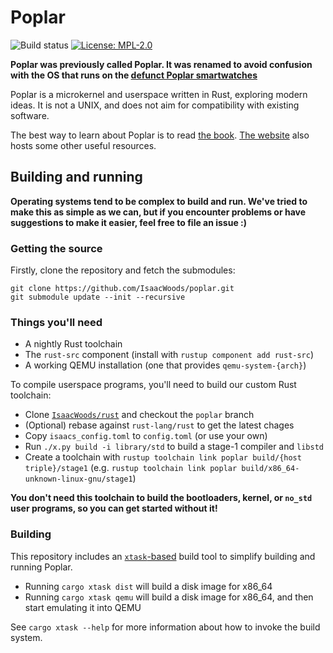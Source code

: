 # Poplar
![Build status](https://github.com/IsaacWoods/poplar/actions/workflows/build/badge.svg)
[![License: MPL-2.0](https://img.shields.io/badge/license-MPL--2.0-blue.svg)](https://opensource.org/licenses/MPL-2.0)

**Poplar was previously called Poplar. It was renamed to avoid confusion with the OS that runs on the [defunct
Poplar smartwatches](https://en.wikipedia.org/wiki/Poplar_(watch))**

Poplar is a microkernel and userspace written in Rust, exploring modern ideas. It is not a UNIX, and does not aim
for compatibility with existing software.

The best way to learn about Poplar is to read [the book](https://isaacwoods.github.io/poplar/book/).
[The website](https://isaacwoods.github.io/poplar) also hosts some other useful resources.

## Building and running
**Operating systems tend to be complex to build and run. We've tried to make this as simple as we can, but if you
encounter problems or have suggestions to make it easier, feel free to file an issue :)**

### Getting the source
Firstly, clone the repository and fetch the submodules:
```
git clone https://github.com/IsaacWoods/poplar.git
git submodule update --init --recursive
```

### Things you'll need
- A nightly Rust toolchain
- The `rust-src` component (install with `rustup component add rust-src`)
- A working QEMU installation (one that provides `qemu-system-{arch}`)

To compile userspace programs, you'll need to build our custom Rust toolchain:
- Clone [`IsaacWoods/rust`](https://github.com/IsaacWoods/rust/tree/poplar) and checkout the `poplar` branch
- (Optional) rebase against `rust-lang/rust` to get the latest chages
- Copy `isaacs_config.toml` to `config.toml` (or use your own)
- Run `./x.py build -i library/std` to build a stage-1 compiler and `libstd`
- Create a toolchain with `rustup toolchain link poplar build/{host triple}/stage1` (e.g. `rustup toolchain link poplar build/x86_64-unknown-linux-gnu/stage1`)

**You don't need this toolchain to build the bootloaders, kernel, or `no_std` user programs, so you can get started
without it!**

### Building
This repository includes an [`xtask`-based](https://github.com/matklad/cargo-xtask) build tool to simplify building and running Poplar.

* Running `cargo xtask dist` will build a disk image for x86_64
* Running `cargo xtask qemu` will build a disk image for x86_64, and then start emulating it into QEMU

See `cargo xtask --help` for more information about how to invoke the build system.
